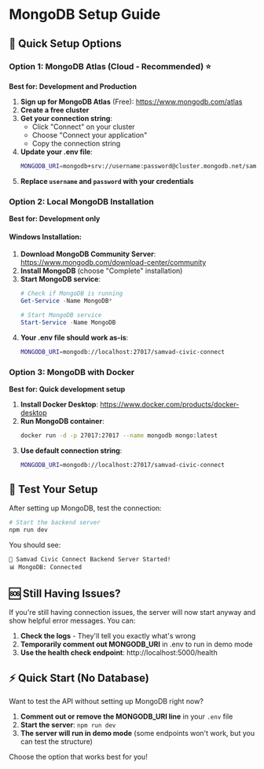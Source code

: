 # MongoDB Setup Guide

## 🚀 Quick Setup Options

### Option 1: MongoDB Atlas (Cloud - Recommended) ⭐
**Best for: Development and Production**

1. **Sign up for MongoDB Atlas** (Free): https://www.mongodb.com/atlas
2. **Create a free cluster**
3. **Get your connection string**:
   - Click "Connect" on your cluster
   - Choose "Connect your application"
   - Copy the connection string
4. **Update your .env file**:
   ```bash
   MONGODB_URI=mongodb+srv://username:password@cluster.mongodb.net/samvad-civic-connect?retryWrites=true&w=majority
   ```
5. **Replace `username` and `password` with your credentials**

### Option 2: Local MongoDB Installation
**Best for: Development only**

#### Windows Installation:
1. **Download MongoDB Community Server**: https://www.mongodb.com/download-center/community
2. **Install MongoDB** (choose "Complete" installation)
3. **Start MongoDB service**:
   ```powershell
   # Check if MongoDB is running
   Get-Service -Name MongoDB*
   
   # Start MongoDB service
   Start-Service -Name MongoDB
   ```
4. **Your .env file should work as-is**:
   ```bash
   MONGODB_URI=mongodb://localhost:27017/samvad-civic-connect
   ```

### Option 3: MongoDB with Docker
**Best for: Quick development setup**

1. **Install Docker Desktop**: https://www.docker.com/products/docker-desktop
2. **Run MongoDB container**:
   ```bash
   docker run -d -p 27017:27017 --name mongodb mongo:latest
   ```
3. **Use default connection string**:
   ```bash
   MONGODB_URI=mongodb://localhost:27017/samvad-civic-connect
   ```

## 🧪 Test Your Setup

After setting up MongoDB, test the connection:

```bash
# Start the backend server
npm run dev
```

You should see:
```
🚀 Samvad Civic Connect Backend Server Started!
📊 MongoDB: Connected
```

## 🆘 Still Having Issues?

If you're still having connection issues, the server will now start anyway and show helpful error messages. You can:

1. **Check the logs** - They'll tell you exactly what's wrong
2. **Temporarily comment out MONGODB_URI** in .env to run in demo mode
3. **Use the health check endpoint**: http://localhost:5000/health

## ⚡ Quick Start (No Database)

Want to test the API without setting up MongoDB right now?

1. **Comment out or remove the MONGODB_URI line** in your `.env` file
2. **Start the server**: `npm run dev`
3. **The server will run in demo mode** (some endpoints won't work, but you can test the structure)

Choose the option that works best for you!